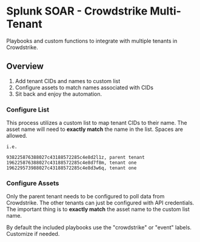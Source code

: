 # Splunk SOAR - Crowdstrike Multi-Tenant

Playbooks and custom functions to integrate with multiple tenants in Crowdstrike.

## Overview

1. Add tenant CIDs and names to custom list
1. Configure assets to match names associated with CIDs
1. Sit back and enjoy the automation.


### Configure List

This process utilizes a custom list to map tenant CIDs to their name. The asset name will need to **exactly match** the name in the list. Spaces are allowed.

```
i.e.

938225876388027c43188572285c4e8d2l1z, parent tenant
196225876388027c43188572285c4e8d7f8m, tenant one
196229573988027c43188572285c4e8d3w6q, tenant one
```


### Configure Assets

Only the parent tenant needs to be configured to poll data from Crowdstrike. The other tenants can just be configured with API credentials. The important thing is to **exactly match** the asset name to the custom list name.

By default the included playbooks use the "crowdstrike" or "event" labels. Customize if needed.